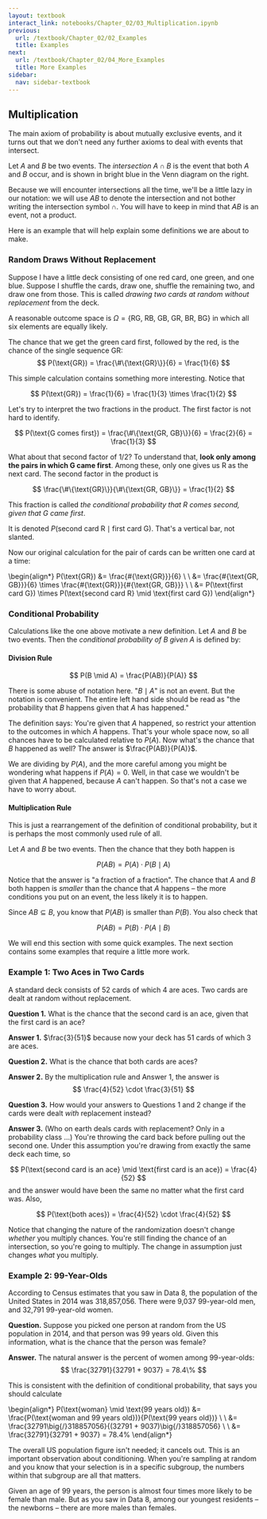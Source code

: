 ```yaml
---
layout: textbook
interact_link: notebooks/Chapter_02/03_Multiplication.ipynb
previous:
  url: /textbook/Chapter_02/02_Examples
  title: Examples
next:
  url: /textbook/Chapter_02/04_More_Examples
  title: More Examples
sidebar:
  nav: sidebar-textbook
---
```


## Multiplication ##

The main axiom of probability is about mutually exclusive events, and it turns out that we don't need any further axioms to deal with events that intersect.

Let $A$ and $B$ be two events. The *intersection* $A \cap B$ is the event that both $A$ and $B$ occur, and is shown in bright blue in the Venn diagram on the right. 

Because we will encounter intersections all the time, we'll be a little lazy in our notation: we will use $AB$ to denote the intersection and not bother writing the intersection symbol $\cap$. You will have to keep in mind that $AB$ is an event, not a product.

Here is an example that will help explain some definitions we are about to make.

### Random Draws Without Replacement ###
Suppose I have a little deck consisting of one red card, one green, and one blue. Suppose I shuffle the cards, draw one, shuffle the remaining two, and draw one from those. This is called *drawing two cards at random without replacement* from the deck.

A reasonable outcome space is $\Omega = \{ \text{RG, RB, GB, GR, BR, BG}\}$ in which all six elements are equally likely. 

The chance that we get the green card first, followed by the red, is the chance of the single sequence GR:
$$
P(\text{GR}) = \frac{\#\{\text{GR}\}}{6} = \frac{1}{6}
$$

This simple calculation contains something more interesting. Notice that

$$
P(\text{GR}) = \frac{1}{6} = \frac{1}{3} \times \frac{1}{2}
$$

Let's try to interpret the two fractions in the product. The first factor is not hard to identify.

$$
P(\text{G comes first}) = \frac{\#\{\text{GR, GB}\}}{6} = \frac{2}{6} = \frac{1}{3}
$$

What about that second factor of $1/2$? To understand that, **look only among the pairs in which G came first**. Among these, only one gives us R as the next card. The second factor in the product is

$$
\frac{\#\{\text{GR}\}}{\#\{\text{GR, GB}\}} = \frac{1}{2}
$$

This fraction is called *the conditional probability that R comes second, given that G came first*. 

It is denoted $P(\text{second card R} \mid \text{first card G})$. That's a vertical bar, not slanted.

Now our original calculation for the pair of cards can be written one card at a time:

\begin{align*}
P(\text{GR}) &= \frac{\#\{\text{GR}\}}{6} \\ \\
&= \frac{\#\{\text{GR, GB}\}}{6} \times \frac{\#\{\text{GR}\}}{\#\{\text{GR, GB}\}} \\ \\
&= P(\text{first card G}) \times P(\text{second card R} \mid \text{first card G})
\end{align*}

### Conditional Probability ###
Calculations like the one above motivate a new definition. Let $A$ and $B$ be two events. Then the *conditional probability of $B$ given $A$* is defined by:

#### Division Rule ####
$$
P(B \mid A) = \frac{P(AB)}{P(A)}
$$

There is some abuse of notation here. "$B \mid A$" is not an event. But the notation is convenient. The entire left hand side should be read as "the probability that $B$ happens given that $A$ has happened." 

The definition says: You're given that $A$ happened, so restrict your attention to the outcomes in which $A$ happens. That's your whole space now, so all chances have to be calculated relative to $P(A)$. Now what's the chance that $B$ happened as well? The answer is $\frac{P(AB)}{P(A)}$.

We are dividing by $P(A)$, and the more careful among you might be wondering what happens if $P(A) = 0$. Well, in that case we wouldn't be given that $A$ happened, because $A$ can't happen. So that's not a case we have to worry about.

#### Multiplication Rule ####
This is just a rearrangement of the definition of conditional probability, but it is perhaps the most commonly used rule of all.

Let $A$ and $B$ be two events. Then the chance that they both happen is

$$
P(AB) = P(A) \cdot P(B \mid A)
$$

Notice that the answer is "a fraction of a fraction". The chance that $A$ and $B$ both happen is *smaller* than the chance that $A$ happens – the more conditions you put on an event, the less likely it is to happen.

Since $AB \subseteq B$, you know that $P(AB)$ is smaller than $P(B)$. You also check that

$$
P(AB) = P(B) \cdot P(A \mid B)
$$

We will end this section with some quick examples. The next section contains some examples that require a little more work.

### Example 1: Two Aces in Two Cards ###
A standard deck consists of 52 cards of which 4 are aces. Two cards are dealt at random without replacement. 

**Question 1.** What is the chance that the second card is an ace, given that the first card is an ace?

**Answer 1.** $\frac{3}{51}$ because now your deck has 51 cards of which 3 are aces.

**Question 2.** What is the chance that both cards are aces?

**Answer 2.** By the multiplication rule and Answer 1, the answer is
$$
\frac{4}{52} \cdot \frac{3}{51}
$$

**Question 3.** How would your answers to Questions 1 and 2 change if the cards were dealt *with* replacement instead?

**Answer 3.** (Who on earth deals cards with replacement? Only in a probability class ...) You're throwing the card back before pulling out the second one. Under this assumption you're drawing from exactly the same deck each time, so

$$
P(\text{second card is an ace} \mid \text{first card is an ace}) = \frac{4}{52}
$$
and the answer would have been the same no matter what the first card was. Also,

$$
P(\text{both aces}) = \frac{4}{52} \cdot \frac{4}{52}
$$

Notice that changing the nature of the randomization doesn't change *whether* you multiply chances. You're still finding the chance of an intersection, so you're going to multiply. The change in assumption just changes *what* you multiply.


### Example 2: 99-Year-Olds ###
According to Census estimates that you saw in Data 8, the population of the United States in 2014 was 318,857,056. There were 9,037 99-year-old men, and 32,791 99-year-old women. 

**Question.** Suppose you picked one person at random from the US population in 2014, and that person was 99 years old. Given this information, what is the chance that the person was female?

**Answer.** The natural answer is the percent of women among 99-year-olds:
$$
\frac{32791}{32791 + 9037} = 78.4\%
$$

This is consistent with the definition of conditional probability, that says you should calculate

\begin{align*}
P(\text{woman} \mid \text{99 years old}) &= 
\frac{P(\text{woman and 99 years old})}{P(\text{99 years old})} \\ \\
&= \frac{32791\big{/}318857056}{(32791 + 9037)\big{/}318857056} \\ \\
&= \frac{32791}{32791 + 9037} = 78.4\%
\end{align*}

The overall US population figure isn't needed; it cancels out. This is an important observation about conditioning. When you're sampling at random and you know that your selection is in a specific subgroup, the numbers within that subgroup are all that matters.

Given an age of 99 years, the person is almost four times more likely to be female than male. But as you saw in Data 8, among our youngest residents – the newborns – there are more males than females.
